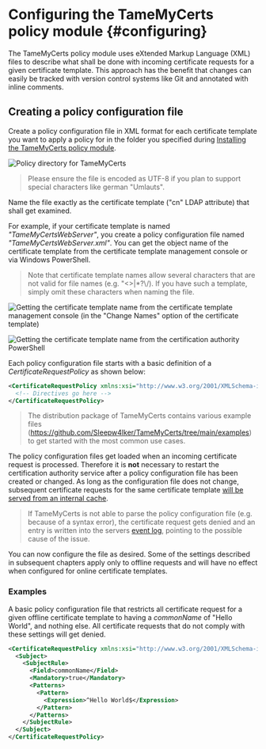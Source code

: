 # Configuring the TameMyCerts policy module {#configuring}

The TameMyCerts policy module uses eXtended Markup Language (XML) files to describe what shall be done with incoming certificate requests for a given certificate template. This approach has the benefit that changes can easily be tracked with version control systems like Git and annotated with inline comments.

## Creating a policy configuration file

Create a policy configuration file in XML format for each certificate template you want to apply a policy for in the folder you specified during [Installing the TameMyCerts policy module](#installing).

![Policy directory for TameMyCerts](resources/policydirectory.png)

> Please ensure the file is encoded as UTF-8 if you plan to support special characters like german "Umlauts".

Name the file exactly as the certificate template ("cn" LDAP attribute) that shall get examined.

For example, if your certificate template is named _"TameMyCertsWebServer"_, you create a policy configuration file named _"TameMyCertsWebServer.xml"_. You can get the object name of the certificate template from the certificate template management console or via Windows PowerShell.

> Note that certificate template names allow several characters that are not valid for file names (e.g. "<>|*?\\/). If you have such a template, simply omit these characters when naming the file.

![Getting the certificate template name from the certificate template management console (in the "Change Names" option of the certificate template)](resources/template-name.png)

![Getting the certificate template name from the certification authority PowerShell](resources/template-name-ps.png)

Each policy configuration file starts with a basic definition of a _CertificateRequestPolicy_ as shown below:

```xml
<CertificateRequestPolicy xmlns:xsi="http://www.w3.org/2001/XMLSchema-instance" xmlns:xsd="http://www.w3.org/2001/XMLSchema">
  <!-- Directives go here -->
</CertificateRequestPolicy>
```

> The distribution package of TameMyCerts contains various example files (<https://github.com/Sleepw4lker/TameMyCerts/tree/main/examples>) to get started with the most common use cases.

The policy configuration files get loaded when an incoming certificate request is processed. Therefore it is **not** necessary to restart the certification authority service after a policy configuration file has been created or changed. As long as the configuration file does not change, subsequent certificate requests for the same certificate template [will be served from an internal cache](#policy-cache).

> If TameMyCerts is not able to parse the policy configuration file (e.g. because of a syntax error), the certificate request gets denied and an entry is written into the servers [event log](#logs), pointing to the possible cause of the issue.

You can now configure the file as desired. Some of the settings described in subsequent chapters apply only to offline requests and will have no effect when configured for online certificate templates.

### Examples

A basic policy configuration file that restricts all certificate request for a given offline certificate template to having a _commonName_ of "Hello World", and nothing else. All certificate requests that do not comply with these settings will get denied.

```xml
<CertificateRequestPolicy xmlns:xsi="http://www.w3.org/2001/XMLSchema-instance" xmlns:xsd="http://www.w3.org/2001/XMLSchema">
  <Subject>
    <SubjectRule>
      <Field>commonName</Field>
      <Mandatory>true</Mandatory>
      <Patterns>
        <Pattern>
          <Expression>^Hello World$</Expression>
        </Pattern>
      </Patterns>
    </SubjectRule>
  </Subject>
</CertificateRequestPolicy>
```